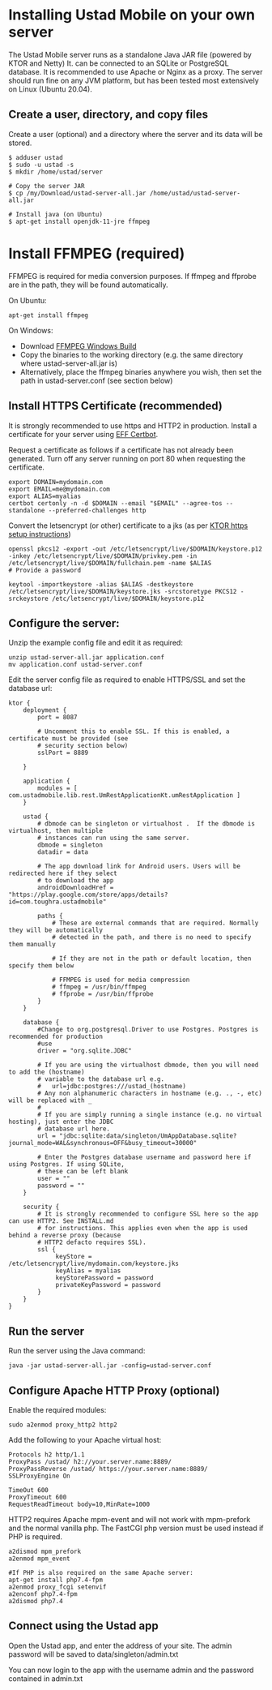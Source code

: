 # Installing Ustad Mobile on your own server

The Ustad Mobile server runs as a standalone Java JAR file (powered by KTOR and Netty) It. can be
connected to an SQLite or PostgreSQL database. It is recommended to use Apache or Nginx as a proxy.
The server should run fine on any JVM platform, but has been tested most extensively on Linux
(Ubuntu 20.04).

## Create a user, directory, and copy files

Create a user (optional) and a directory where the server and its data will be stored.
```
$ adduser ustad
$ sudo -u ustad -s
$ mkdir /home/ustad/server

# Copy the server JAR
$ cp /my/Download/ustad-server-all.jar /home/ustad/ustad-server-all.jar

# Install java (on Ubuntu)
$ apt-get install openjdk-11-jre ffmpeg
```

# Install FFMPEG (required)

FFMPEG is required for media conversion purposes. If ffmpeg and ffprobe are in the path, they
will be found automatically.

On Ubuntu:
```
apt-get install ffmpeg
```

On Windows:
* Download [FFMPEG Windows Build](https://www.gyan.dev/ffmpeg/builds/)
* Copy the binaries to the working directory (e.g. the same directory where ustad-server-all.jar is)
* Alternatively, place the ffmpeg binaries anywhere you wish, then set the path in ustad-server.conf
  (see section below)



## Install HTTPS Certificate (recommended)

It is strongly recommended to use https and HTTP2 in production. Install a certificate for your
server using [EFF Certbot](https://certbot.eff.org/).

Request a certificate as follows if a certificate has not already been generated. Turn off any
 server running on port 80 when requesting the certificate.

```
export DOMAIN=mydomain.com
export EMAIL=me@mydomain.com
export ALIAS=myalias
certbot certonly -n -d $DOMAIN --email "$EMAIL" --agree-tos --standalone --preferred-challenges http
```

Convert the letsencrypt (or other) certificate to a jks (as per [KTOR https setup instructions](https://ktor.io/docs/ssl.html#ktor))
```
openssl pkcs12 -export -out /etc/letsencrypt/live/$DOMAIN/keystore.p12 -inkey /etc/letsencrypt/live/$DOMAIN/privkey.pem -in /etc/letsencrypt/live/$DOMAIN/fullchain.pem -name $ALIAS
# Provide a password

keytool -importkeystore -alias $ALIAS -destkeystore /etc/letsencrypt/live/$DOMAIN/keystore.jks -srcstoretype PKCS12 -srckeystore /etc/letsencrypt/live/$DOMAIN/keystore.p12
```

## Configure the server:

Unzip the example config file and edit it as required:
```
unzip ustad-server-all.jar application.conf 
mv application.conf ustad-server.conf
```

Edit the server config file as required to enable HTTPS/SSL and set the database url:
```
ktor {
    deployment {
        port = 8087

        # Uncomment this to enable SSL. If this is enabled, a certificate must be provided (see
        # security section below)
        sslPort = 8889

    }

    application {
        modules = [ com.ustadmobile.lib.rest.UmRestApplicationKt.umRestApplication ]
    }

    ustad {
        # dbmode can be singleton or virtualhost .  If the dbmode is virtualhost, then multiple
        # instances can run using the same server.
        dbmode = singleton
        datadir = data

        # The app download link for Android users. Users will be redirected here if they select
        # to download the app
        androidDownloadHref = "https://play.google.com/store/apps/details?id=com.toughra.ustadmobile"

        paths {
            # These are external commands that are required. Normally they will be automatically
            # detected in the path, and there is no need to specify them manually

            # If they are not in the path or default location, then specify them below

            # FFMPEG is used for media compression
            # ffmpeg = /usr/bin/ffmpeg
            # ffprobe = /usr/bin/ffprobe
        }
    }

    database {
        #Change to org.postgresql.Driver to use Postgres. Postgres is recommended for production
        #use
        driver = "org.sqlite.JDBC"

        # If you are using the virtualhost dbmode, then you will need to add the (hostname)
        # variable to the database url e.g.
        #   url=jdbc:postgres:///ustad_(hostname)
        # Any non alphanumeric characters in hostname (e.g. ., -, etc) will be replaced with _
        #
        # If you are simply running a single instance (e.g. no virtual hosting), just enter the JDBC
        # database url here.
        url = "jdbc:sqlite:data/singleton/UmAppDatabase.sqlite?journal_mode=WAL&synchronous=OFF&busy_timeout=30000"

        # Enter the Postgres database username and password here if using Postgres. If using SQLite,
        # these can be left blank
        user = ""
        password = ""
    }

    security {
        # It is strongly recommended to configure SSL here so the app can use HTTP2. See INSTALL.md
        # for instructions. This applies even when the app is used behind a reverse proxy (because
        # HTTP2 defacto requires SSL).
        ssl {
             keyStore = /etc/letsencrypt/live/mydomain.com/keystore.jks
             keyAlias = myalias
             keyStorePassword = password
             privateKeyPassword = password
        }
    }
}
```

## Run the server

Run the server using the Java command:

```
java -jar ustad-server-all.jar -config=ustad-server.conf
```

## Configure Apache HTTP Proxy (optional)

Enable the required modules:
```
sudo a2enmod proxy_http2 http2
```


Add the following to your Apache virtual host:
```
Protocols h2 http/1.1
ProxyPass /ustad/ h2://your.server.name:8889/
ProxyPassReverse /ustad/ https://your.server.name:8889/
SSLProxyEngine On

TimeOut 600
ProxyTimeout 600
RequestReadTimeout body=10,MinRate=1000
```

HTTP2 requires Apache mpm-event and will not work with mpm-prefork and the normal vanilla php.
The FastCGI php version must be used instead if PHP is required.

```
a2dismod mpm_prefork
a2enmod mpm_event

#If PHP is also required on the same Apache server:
apt-get install php7.4-fpm
a2enmod proxy_fcgi setenvif
a2enconf php7.4-fpm
a2dismod php7.4
```

## Connect using the Ustad app

Open the Ustad app, and enter the address of your site. The admin password will be saved to
data/singleton/admin.txt

You can now login to the app with the username admin and the password contained in admin.txt
